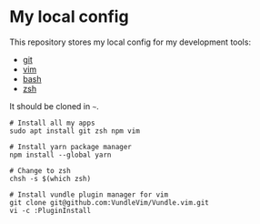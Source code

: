 # My local config

This repository stores my local config for my development tools:

- [git](https://git-scm.com/docs)
- [vim](https://vimhelp.org/)
- [bash](https://www.gnu.org/software/bash/manual/bash.html)
- [zsh](https://zsh.sourceforge.io/Doc/Release/zsh_toc.html)

It should be cloned in `~`.

```
# Install all my apps
sudo apt install git zsh npm vim

# Install yarn package manager
npm install --global yarn

# Change to zsh
chsh -s $(which zsh)

# Install vundle plugin manager for vim
git clone git@github.com:VundleVim/Vundle.vim.git
vi -c :PluginInstall
```
